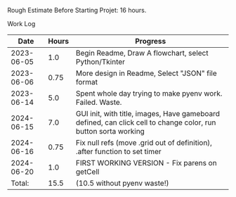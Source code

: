 
Rough Estimate Before Starting Projet: 16 hours. 

Work Log 

| Date       | Hours | Progress |
|------------|-------|----------|
| 2023-06-05 |  1.0   | Begin Readme, Draw A flowchart, select Python/Tkinter     | 
| 2023-06-06 |  0.75  | More design in Readme, Select "JSON" file format          |
| 2023-06-14 |  5.0   | Spent whole day trying to make pyenv work. Failed. Waste. |
| 2024-06-15 |  7.0   | GUI init, with title, images, Have gameboard defined, can click cell to change color, run button sorta working |
| 2024-06-16 |  0.75  | Fix null refs (move .grid out of definition), .after function to set timer |
| 2024-06-20 |  1.0   | FIRST WORKING VERSION - Fix parens on getCell             |
| Total:     | 15.5  | (10.5 without pyenv waste!)                                |